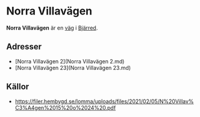 # Norra Villavägen

**Norra Villavägen** är en [väg](väg.md) i [Bjärred](Bjärred.md).

<!-- TODO: Uvidga artikel med material från källor. -->

## Adresser

* [Norra Villavägen 2](Norra Villavägen 2.md)
* [Norra Villavägen 23](Norra Villavägen 23.md)

## Källor

* <https://filer.hembygd.se/lomma/uploads/files/2021/02/05/N%20Villav%C3%A4gen%2015%20o%2024%20.pdf>
